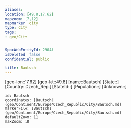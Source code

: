 ```yaml
---
aliases: 
location: [49.8,17.62]
mapzoom: [7,12] 
mapmarker: city 
type: City
tags:
- geo/City


SpocWebEntityId: 29048
isDeleted: false
confidential: public

title: Bautsch
---
```

[geo-lon::17.62]
[geo-lat::49.8]
[name::Bautsch]
[State::]
[Country::Czech_Rep.]
[StateId::]
[Population::]
[Unknown::]


```leaflet
id: Bautsch
coordinates: [Bautsch](geo/Continent/Europe/Czech_Republic/City/Bautsch.md)
markerFile: [Bautsch](geo/Continent/Europe/Czech_Republic/City/Bautsch.md)
defaultZoom: 11 
maxZoom: 18
```


